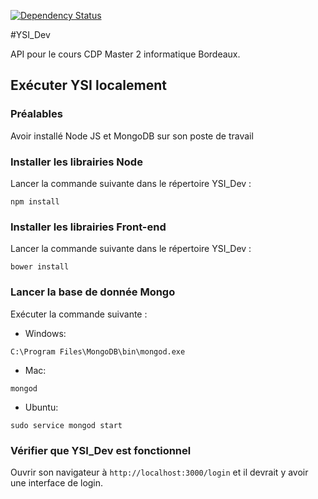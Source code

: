 [![Dependency Status](https://david-dm.org/kbaptista/YSI-Dev.svg)](https://david-dm.org/kbaptista/YSI-Dev)

#YSI_Dev

API pour le cours CDP Master 2 informatique Bordeaux.

## Exécuter YSI localement
### Préalables

Avoir installé Node JS et MongoDB sur son poste de travail

### Installer les librairies Node
Lancer la commande suivante dans le répertoire YSI_Dev : 
```
npm install
```

### Installer les librairies Front-end
Lancer la commande suivante dans le répertoire YSI_Dev : 
```
bower install
```

### Lancer la base de donnée Mongo
Exécuter la commande suivante : 
* Windows:
```
C:\Program Files\MongoDB\bin\mongod.exe
```
* Mac:
```
mongod
```
* Ubuntu:
```
sudo service mongod start
```

### Vérifier que YSI_Dev est fonctionnel

Ouvrir son navigateur à `http://localhost:3000/login` et il devrait y avoir une interface de login. 